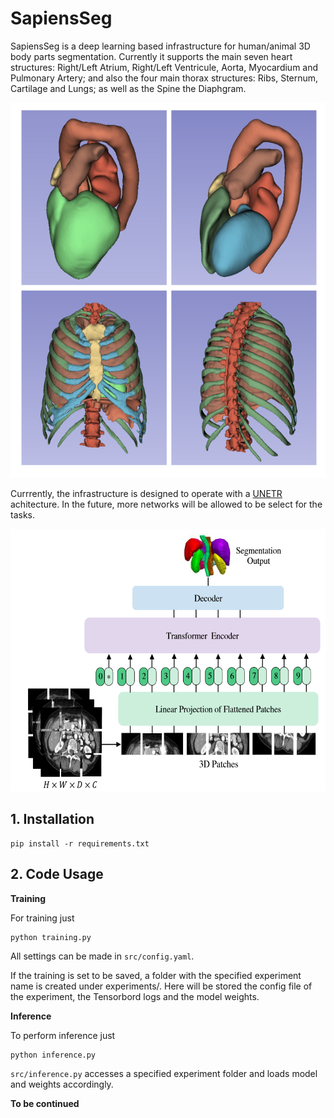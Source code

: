 # SapiensSeg

SapiensSeg is a deep learning based infrastructure for human/animal 3D body parts segmentation. Currently it supports the main seven heart structures:
Right/Left Atrium, Right/Left Ventricule, Aorta, Myocardium and Pulmonary Artery; and also the four main thorax structures: Ribs, Sternum, Cartilage and Lungs; as well as the Spine the Diaphgram.

<p align="center">
  <img width="600" height="600" src="https://github.com/AKMourato/SapiensSeg/blob/main/images/unetr-predictions-example.png" alt="UNETR overview">
</p>

Currrently, the infrastructure is designed to operate with a [UNETR](https://openaccess.thecvf.com/content/WACV2022/papers/Hatamizadeh_UNETR_Transformers_for_3D_Medical_Image_Segmentation_WACV_2022_paper.pdf) achitecture. In the future, more networks will be allowed to be select for the tasks.

<p align="center">
  <img width="600" height="420" src="https://github.com/AKMourato/SapiensSeg/blob/main/images/unetr-overview.png" alt="UNETR overview">
</p>






## 1. Installation

```
pip install -r requirements.txt
```

## 2. Code Usage

**Training**

For training just
```
python training.py
```
All settings can be made in ```src/config.yaml```. 

If the training is set to be saved, a folder with the specified experiment name is created under experiments/. Here will be stored the config file of the experiment, the Tensorbord logs and the model weights. 

**Inference**

To perform inference just
```
python inference.py
```
```src/inference.py``` accesses a specified experiment folder and loads model and weights accordingly.


**To be continued**



